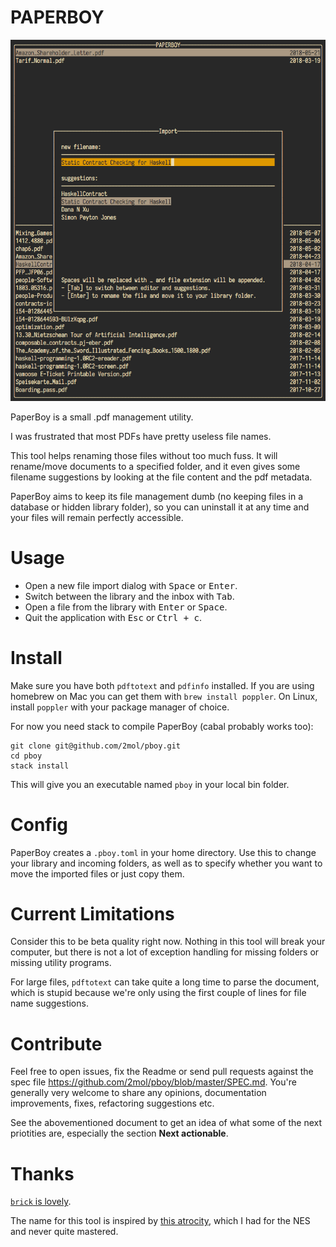 # PAPERBOY

![import screen](https://raw.githubusercontent.com/2mol/pboy/master/doc/import.png)

PaperBoy is a small .pdf management utility.

I was frustrated that most PDFs have pretty useless file names.

This tool helps renaming those files without too much fuss. It will rename/move documents to a specified folder, and it even gives some filename suggestions by looking at the file content and the pdf metadata.

PaperBoy aims to keep its file management dumb (no keeping files in a database or hidden library folder), so you can uninstall it at any time and your files will remain perfectly accessible.

# Usage

- Open a new file import dialog with <kbd>Space</kbd> or <kbd>Enter</kbd>.
- Switch between the library and the inbox with <kbd>Tab</kbd>.
- Open a file from the library with <kbd>Enter</kbd> or <kbd>Space</kbd>.
- Quit the application with <kbd>Esc</kbd> or <kbd>Ctrl + c</kbd>.

# Install

Make sure you have both `pdftotext` and `pdfinfo` installed. If you are using homebrew on Mac you can get them with `brew install poppler`. On Linux, install `poppler` with your package manager of choice.

For now you need stack to compile PaperBoy (cabal probably works too):

```
git clone git@github.com/2mol/pboy.git
cd pboy
stack install
```

This will give you an executable named `pboy` in your local bin folder.

# Config

PaperBoy creates a `.pboy.toml` in your home directory. Use this to change your library and incoming folders, as well as to specify whether you want to move the imported files or just copy them.

# Current Limitations

Consider this to be beta quality right now. Nothing in this tool will break your computer, but there is not a lot of exception handling for missing folders or missing utility programs.

For large files, `pdftotext` can take quite a long time to parse the document, which is stupid because we're only using the first couple of lines for file name suggestions.

# Contribute

Feel free to open issues, fix the Readme or send pull requests against the spec file https://github.com/2mol/pboy/blob/master/SPEC.md. You're generally very welcome to share any opinions, documentation improvements, fixes, refactoring suggestions etc.

See the abovementioned document to get an idea of what some of the next priotities are, especially the section **Next actionable**.

# Thanks

[`brick` is lovely](https://github.com/jtdaugherty/brick/).

The name for this tool is inspired by [this atrocity](https://en.wikipedia.org/wiki/Paperboy_(video_game)), which I had for the NES and never quite mastered.
